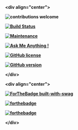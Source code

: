 **\<div align="center"\>**

**![contributions
welcome](https://img.shields.io/badge/contributions-welcome-brightgreen.svg?style=flat)**

**[![Build
Status](https://travis-ci.com/anuragsarkar97/msgs.svg?branch=master)](https://travis-ci.com/anuragsarkar97/msgs)**

**[![Maintenance](https://img.shields.io/badge/Maintained%3F-yes-green.svg)](https://GitHub.com/anuragsarkar97/msgs/graphs/commit-activity)**

**[![Ask Me Anything
!](https://img.shields.io/badge/Ask%20me-anything-1abc9c.svg)](https://GitHub.com/anuragsarkar97/msgs)**

**[![GitHub
license](https://img.shields.io/github/license/anuragsarkar97/msgs.svg)](https://github.com/anuragsarkar97/msgs/blob/master/LICENSE)**

**[![GitHub
version](https://badge.fury.io/gh/anuragsarkar97%2Fmsgs.svg)](https://github.com/anuragsarkar97/msgs)**

**\</div\>**

**\<div align="center"\>**

**[![ForTheBadge
built-with-swag](http://ForTheBadge.com/images/badges/built-with-swag.svg)](https://GitHub.com/anuragsarakr97/)**

**[![forthebadge](https://forthebadge.com/images/badges/winter-is-coming.svg)](https://forthebadge.com)**

**[![forthebadge](https://forthebadge.com/images/badges/powered-by-responsibility.svg)](https://forthebadge.com)**

**\</div\>**
